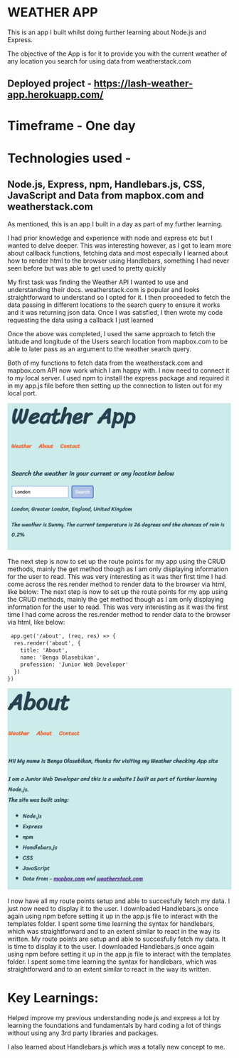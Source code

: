# WEATHER APP

This is an app I built whilst doing further learning about Node.js and Express.

The objective of the App is for it to provide you with the current weather of any location you search for using data from weatherstack.com

## Deployed project - https://lash-weather-app.herokuapp.com/

# Timeframe - One day

# Technologies used - 

## Node.js, Express, npm, Handlebars.js, CSS, JavaScript and Data from mapbox.com and weatherstack.com

As mentioned, this is an app I built in a day as part of my further learning.

I had prior knowledge and experience with node and express etc but I wanted to delve deeper. This was interesting however, as I got to learn more about callback functions, fetching data and most especially I learned about how to render html to the browser using Handlebars, something I had never seen before but was able to get used to pretty quickly

My first task was finding the Weather API I wanted to use and understanding their docs. weatherstack.com is popular and looks straightforward to understand so I opted for it.
I then proceeded to fetch the data passing in different locations to the search query to ensure it works and it was returning json data.  Once I was satisfied, I then wrote my code requesting the data using a callback I just learned

Once the above was completed, I used the same approach to fetch the latitude and longitude of the Users search location from mapbox.com to be able to later pass as an argument to the weather search query.

Both of my functions to fetch data from the weatherstack.com and mapbox.com API now work which I am happy with. I now need to connect it to my local server. I used npm to install the express package and required it in my app.js file before then setting up the connection to listen out for my local port.

![my screenshot](readme-images/weather.png)

The next step is now to set up the route points for my app using the CRUD methods, mainly the get method though as I am only displaying information for the user to read. This was very interesting as it was ther first time I had come across the res.render method to render data to the browser via html, like below:
The next step is now to set up the route points for my app using the CRUD methods, mainly the get method though as I am only displaying information for the user to read. This was very interesting as it was the first time I had come across the res.render method to render data to the browser via html, like below:

```
 app.get('/about', (req, res) => {
  res.render('about', {
    title: 'About',
    name: 'Benga Olasebikan', 
    profession: 'Junior Web Developer'
  })
})
```

![my screenshot](readme-images/about.png)

I now have all my route points setup and able to succesfully fetch my data. I just now need to display it to the user. I downloaded Handlebars.js once again using npm before setting it up in the app.js file to interact with the templates folder. I spent some time learning the syntax for handlebars, which was straightforward and to an extent similar to react in the way its written. 
My route points are setup and able to succesfully fetch my data. It is time to display it to the user. I downloaded Handlebars.js once again using npm before setting it up in the app.js file to interact with the templates folder. I spent some time learning the syntax for handlebars, which was straightforward and to an extent similar to react in the way its written. 

# Key Learnings:

Helped improve my previous understanding node.js and express a lot by learning the foundations and fundamentals by hard coding a lot of things without using any 3rd party libraries and packages.

I also learned about Handlebars.js which was a totally new concept to me.




